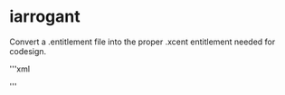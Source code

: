 # iarrogant
Convert a .entitlement file into the proper .xcent entitlement needed for codesign.

'''xml

'''
